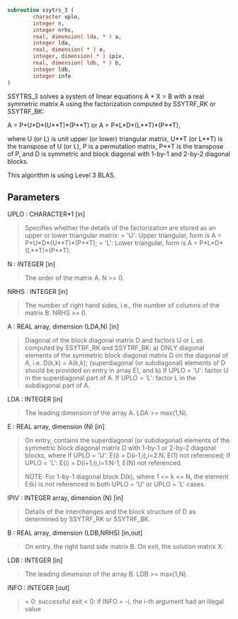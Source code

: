```fortran
subroutine ssytrs_3 (
        character uplo,
        integer n,
        integer nrhs,
        real, dimension( lda, * ) a,
        integer lda,
        real, dimension( * ) e,
        integer, dimension( * ) ipiv,
        real, dimension( ldb, * ) b,
        integer ldb,
        integer info
)
```

SSYTRS_3 solves a system of linear equations A \* X = B with a real
symmetric matrix A using the factorization computed
by SSYTRF_RK or SSYTRF_BK:

A = P\*U\*D\*(U\*\*T)\*(P\*\*T) or A = P\*L\*D\*(L\*\*T)\*(P\*\*T),

where U (or L) is unit upper (or lower) triangular matrix,
U\*\*T (or L\*\*T) is the transpose of U (or L), P is a permutation
matrix, P\*\*T is the transpose of P, and D is symmetric and block
diagonal with 1-by-1 and 2-by-2 diagonal blocks.

This algorithm is using Level 3 BLAS.

## Parameters
UPLO : CHARACTER\*1 [in]
> Specifies whether the details of the factorization are
> stored as an upper or lower triangular matrix:
> = 'U':  Upper triangular, form is A = P\*U\*D\*(U\*\*T)\*(P\*\*T);
> = 'L':  Lower triangular, form is A = P\*L\*D\*(L\*\*T)\*(P\*\*T).

N : INTEGER [in]
> The order of the matrix A.  N >= 0.

NRHS : INTEGER [in]
> The number of right hand sides, i.e., the number of columns
> of the matrix B.  NRHS >= 0.

A : REAL array, dimension (LDA,N) [in]
> Diagonal of the block diagonal matrix D and factors U or L
> as computed by SSYTRF_RK and SSYTRF_BK:
> a) ONLY diagonal elements of the symmetric block diagonal
> matrix D on the diagonal of A, i.e. D(k,k) = A(k,k);
> (superdiagonal (or subdiagonal) elements of D
> should be provided on entry in array E), and
> b) If UPLO = 'U': factor U in the superdiagonal part of A.
> If UPLO = 'L': factor L in the subdiagonal part of A.

LDA : INTEGER [in]
> The leading dimension of the array A.  LDA >= max(1,N).

E : REAL array, dimension (N) [in]
> On entry, contains the superdiagonal (or subdiagonal)
> elements of the symmetric block diagonal matrix D
> with 1-by-1 or 2-by-2 diagonal blocks, where
> If UPLO = 'U': E(i) = D(i-1,i),i=2:N, E(1) not referenced;
> If UPLO = 'L': E(i) = D(i+1,i),i=1:N-1, E(N) not referenced.
> 
> NOTE: For 1-by-1 diagonal block D(k), where
> 1 <= k <= N, the element E(k) is not referenced in both
> UPLO = 'U' or UPLO = 'L' cases.

IPIV : INTEGER array, dimension (N) [in]
> Details of the interchanges and the block structure of D
> as determined by SSYTRF_RK or SSYTRF_BK.

B : REAL array, dimension (LDB,NRHS) [in,out]
> On entry, the right hand side matrix B.
> On exit, the solution matrix X.

LDB : INTEGER [in]
> The leading dimension of the array B.  LDB >= max(1,N).

INFO : INTEGER [out]
> = 0:  successful exit
> < 0:  if INFO = -i, the i-th argument had an illegal value
